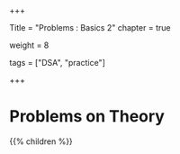 +++

Title = "Problems : Basics 2"
chapter = true

weight = 8

tags = ["DSA", "practice"]

+++

# Problems on Theory

{{% children %}}